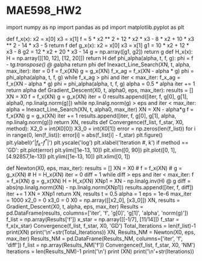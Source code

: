 # MAE598_HW2
import numpy as np
import pandas as pd
import matplotlib.pyplot as plt

def f_x(x):
    x2 = x[0]
    x3 = x[1]
    f = 5 * x2 ** 2 + 12 * x2 * x3 - 8 * x2 + 10 * x3 ** 2 - 14 * x3 - 5
    return f
def g_x(x):
    x2 = x[0]
    x3 = x[1]
    g1 = 10 * x2 + 12 * x3 - 8
    g2 = 12 * x2 + 20 * x3 - 14
    g = np.array([g1, g2])
    return g
def H_x(x):
    H = np.array([[10, 12], [12, 20]])
    return H
def phi_alpha(alpha, t, f, g):
    phi = f - t*g.transpose() @ g*alpha
    return phi
def Inexact_Line_Search(XN, t, alpha, max_iter):
    iter = 0
    f = f_x(XN)
    g = g_x(XN)
    f_x_ag = f_x(XN - alpha * g)
    phi = phi_alpha(alpha, t, f, g)
    while f_x_ag > phi and iter < max_iter:
        f_x_ag = f_x(XN - alpha * g)
        phi = phi_alpha(alpha, t, f, g)
        alpha = 0.5 * alpha
        iter += 1
    return alpha
def Gradient_Descent(X0, t, alpha0, eps, max_iter):
    results = []
    XN = X0
    f = f_x(XN)
    g = g_x(XN)
    iter = 0
    results.append([iter, f, g[0], g[1], alpha0, np.linalg.norm(g)])
    while np.linalg.norm(g) > eps and iter < max_iter:
        alpha = Inexact_Line_Search(XN, t, alpha0, max_iter)
        XN = XN - alpha*g
        f = f_x(XN)
        g = g_x(XN)
        iter += 1
        results.append([iter, f, g[0], g[1], alpha, np.linalg.norm(g)])
    return XN, results
def Convergence(f_list, f_star, X0, method):
    X2_0 = int(X0[0])
    X3_0 = int(X0[1])
    error = np.zeros(len(f_list))
    for i in range(0, len(f_list)):
        error[i] = abs(f_list[i] - f_star)
    plt.figure()
    plt.ylabel(r'|$f_k$-$f^{*}$|')
    plt.yscale('log')
    plt.xlabel('Iteration #, k')
    if method == 'GD':
        plt.plot(error)
        plt.ylim([1e-13, 10])
        plt.xlim([0, 90])
        plt.plot([0, 1], [4.92857,1e-13])
        plt.ylim([1e-13, 10])
        plt.xlim([0, 1])

def Newton(X0, eps, max_iter):
    results = []
    XN = X0
    # f = f_x(XN)
    # g = g_x(XN)
    # H = H_x(XN)
    iter = 0
    diff = 1
    while diff > eps and iter < max_iter:
        f = f_x(XN)
        g = g_x(XN)
        H = H_x(XN)
        XNp1 = XN - np.linalg.inv(H) @ g
        diff = abs(np.linalg.norm(XN) - np.linalg.norm(XNp1))
        results.append([iter, f, diff])
        iter += 1
        XN = XNp1
    return XN, results
t = 0.5
alpha = 1
eps = 1e-6
max_iter = 1000
x2_0 = 0
x3_0 = 0
X0 = np.array([[x2_0], [x3_0]])
XN, results = Gradient_Descent(X0, t, alpha, eps, max_iter)
Results = pd.DataFrame(results, columns=['iter', 'f', 'g[0]', 'g[1]', 'alpha', 'norm(g)'])
f_list = np.array(Results['f'])
x_star = np.array([[-1/7], [11/14]])
f_star = f_x(x_star)
Convergence(f_list, f_star, X0, 'GD')
Total_Iterations = len(f_list)-1
print(XN)
print('\n'+str(Total_Iterations))
XN, Results_NM = Newton(X0, eps, max_iter)
Results_NM = pd.DataFrame(Results_NM, columns=['iter', 'f', 'diff'])
f_list = np.array(Results_NM['f'])
Convergence(f_list, f_star, X0, 'NM')
Iterations = len(Results_NM)-1
print('\n')
print (XN)
print('\n'+str(Iterations))
